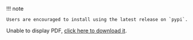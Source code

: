 !!! note

    Users are encouraged to install using the latest release on `pypi`.

<object data="../quick-start-guide.pdf" type="application/pdf" width="100%" height="1000px">
  <p>Unable to display PDF, <a href="../../res/quick-start-guide.pdf">click here to download it</a>.</p>
</object>